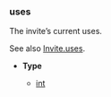 ### uses [](https://discordpy.readthedocs.io/en/v1.7.3/api.html#discord.AuditLogDiff.uses)

The invite’s current uses.

See also [Invite.uses](discord/Discord%20Models/Invite/uses).

- **Type**

	- [int](https://docs.python.org/3/library/functions.html#int "(in Python v3.9)")

